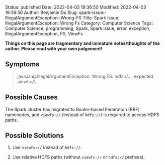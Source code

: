Status: published
Date: 2022-04-03 19:36:50
Modified: 2022-04-03 19:36:50
Author: Benjamin Du
Slug: spark-issue:-IllegalArgumentException:-Wrong-FS
Title: Spark Issue: IllegalArgumentException: Wrong Fs
Category: Computer Science
Tags: Computer Science, programming, Spark, Spark issue, error, exception, IllegalArgumentException, FS, ViewFs

**Things on this page are fragmentary and immature notes/thoughts of the author. Please read with your own judgement!**

## Symptoms

> java.lang.IllegalArgumentException: Wrong FS: hdfs://..., expected: viewfs://...

## Possible Causes

The Spark cluster has migrated to Router-based Federation (RBF) namenodes,
and `viewfs://` (instead of `hdfs://`) is required to access HDFS paths.  

## Possible Solutions

1. Use `viewfs://` instead of `hdfs://`.

2. Use relative HDFS paths (without `viewfs://` or `hdfs://` prefixes).

